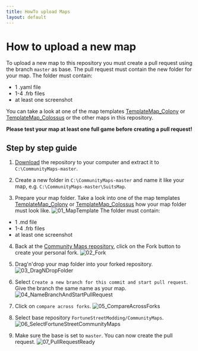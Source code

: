 ```yaml
---
title: HowTo upload Maps
layout: default
---
```

# How to upload a new map

To upload a new map to this repository you must create a pull request using the branch `master` as base. The pull request must contain the new folder for your map. The folder must contain:
- 1 .yaml file
- 1-4 .frb files
- at least one screenshot

You can take a look at one of the map templates [TemplateMap_Colony](../../tree/master/TemplateMap_Colony) or [TemplateMap_Colossus](../../tree/master/TemplateMap_Colossus) or the other maps in this repository.

**Please test your map at least one full game before creating a pull request!**

## Step by step guide

1. [Download](../../archive/master.zip) the repository to your computer and extract it to `C:\CommunityMaps-master`.

2. Create a new folder in `C:\CommunityMaps-master` and name it like your map, e.g. `C:\CommunityMaps-master\SuitsMap`. 

3. Prepare your map folder. Take a look into one of the map templates [TemplateMap_Colony](../../tree/master/TemplateMap_Colony) or [TemplateMap_Colossus](../../tree/master/TemplateMap_Colossus) how your map folder must look like.
![01_MapTemplate](01_MapTemplate.png)
The folder must contain:
- 1 .md file
- 1-4 .frb files
- at least one screenshot

4. Back at the [Community Maps repository](../../), click on the Fork button to create your personal fork.
![02_Fork](02_Fork.png)

5. Drag'n'drop your map folder into your forked repository.
![03_DragNDropFolder](03_DragNDropFolder.png)

6. Select `Create a new branch for this commit and start pull request`. Give the branch the same name as your map.
![04_NameBranchAndStartPullRequest](04_NameBranchAndStartPullRequest.png)

7. Click on `compare across forks`.
![05_CompareAcrossForks](05_CompareAcrossForks.png)

8. Select base repository `FortuneStreetModding/CommunityMaps`.
![06_SelectFortuneStreetCommunityMaps](06_SelectFortuneStreetCommunityMaps.png)

9. Make sure the base is set to `master`. You can now create the pull request.
![07_PullRequestReady](07_PullRequestReady.png)
